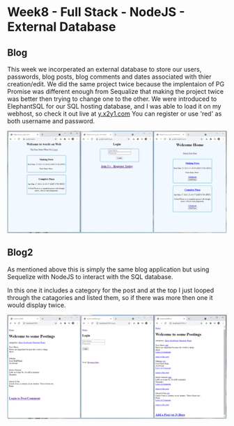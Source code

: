 # Week8 - Full Stack - NodeJS - External Database

## Blog
This week we incorperated an external database to store our users, passwords, blog posts, blog comments and dates associated with thier creation/edit. We did the same project twice because the implentaion of PG Promise was different enough from Sequalize that making the project twice was better then trying to change one to the other. We were introduced to ElephantSQL for our SQL hosting database, and I was able to load it on my webhost, so check it out live at [y.x2y1.com](https://www.y.x2y1.com/) You can register or use 'red' as both username and password.

![](images/blog.png)

## Blog2
As mentioned above this is simply the same blog application but using Sequelize with NodeJS to interact with the SQL database.

In this one it includes a category for the post and at the top I just looped through the catagories and listed them, so if there was more then one it would display twice.

![](images/blog2.png)
